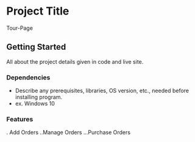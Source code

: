 # Project Title
Tour-Page

## Getting Started
All about the project details given in code and live site.

### Dependencies
* Describe any prerequisites, libraries, OS version, etc., needed before installing program.
* ex. Windows 10


### Features
. Add Orders
..Manage Orders
...Purchase Orders